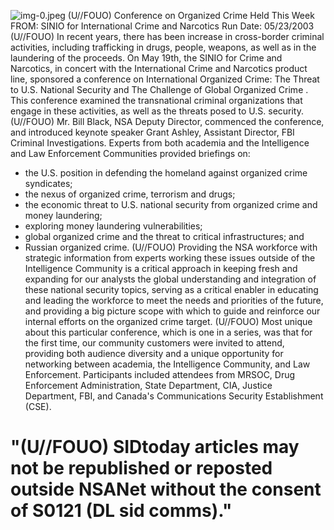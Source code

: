 ![img-0.jpeg](img-0.jpeg)
(U//FOUO) Conference on Organized Crime Held This Week
FROM:
SINIO for International Crime and Narcotics
Run Date: 05/23/2003
(U//FOUO) In recent years, there has been increase in cross-border criminal activities, including trafficking in drugs, people, weapons, as well as in the laundering of the proceeds. On May 19th, the SINIO for Crime and Narcotics, in concert with the International Crime and Narcotics product line, sponsored a conference on International Organized Crime: The Threat to U.S. National Security and The Challenge of Global Organized Crime . This conference examined the transnational criminal organizations that engage in these activities, as well as the threats posed to U.S. security.
(U//FOUO) Mr. Bill Black, NSA Deputy Director, commenced the conference, and introduced keynote speaker Grant Ashley, Assistant Director, FBI Criminal Investigations. Experts from both academia and the Intelligence and Law Enforcement Communities provided briefings on:

- the U.S. position in defending the homeland against organized crime syndicates;
- the nexus of organized crime, terrorism and drugs;
- the economic threat to U.S. national security from organized crime and money laundering;
- exploring money laundering vulnerabilities;
- global organized crime and the threat to critical infrastructures; and
- Russian organized crime.
(U//FOUO) Providing the NSA workforce with strategic information from experts working these issues outside of the Intelligence Community is a critical approach in keeping fresh and expanding for our analysts the global understanding and integration of these national security topics, serving as a critical enabler in educating and leading the workforce to meet the needs and priorities of the future, and providing a big picture scope with which to guide and reinforce our internal efforts on the organized crime target.
(U//FOUO) Most unique about this particular conference, which is one in a series, was that for the first time, our community customers were invited to attend, providing both audience diversity and a unique opportunity for networking between academia, the Intelligence Community, and Law Enforcement. Participants included attendees from MRSOC, Drug Enforcement Administration, State Department, CIA, Justice Department, FBI, and Canada's Communications Security Establishment (CSE).


# "(U//FOUO) SIDtoday articles may not be republished or reposted outside NSANet without the consent of S0121 (DL sid comms)."
